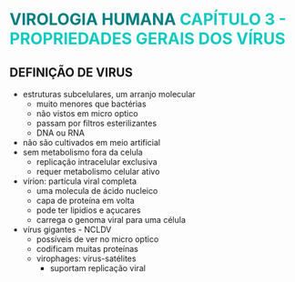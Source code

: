 # <span style="color:teal">**VIROLOGIA HUMANA**</span> <span style="color:#12cac1">CAPÍTULO 3 - PROPRIEDADES GERAIS DOS VÍRUS</span>

## DEFINIÇÃO DE VIRUS

- estruturas subcelulares, um arranjo molecular
    - muito menores que bactérias
    - não vistos em micro optico
    - passam por filtros esterilizantes
    - DNA ou RNA
- não são cultivados em meio artificial
- sem metabolismo fora da celula
    - replicação intracelular exclusiva
    - requer metabolismo celular ativo
- vírion: partícula viral completa
    - uma molecula de ácido nucleico
    - capa de proteína em volta
    - pode ter lipidios e açucares
    - carrega o genoma viral para uma célula
- vírus gigantes - NCLDV
    - possíveis de ver no micro optico
    - codificam muitas proteínas
    - virophages: vírus-satélites
        - suportam replicação viral
